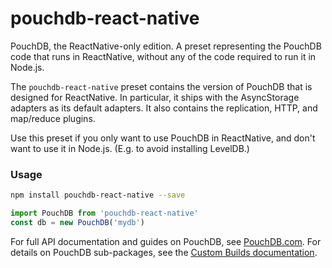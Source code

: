 pouchdb-react-native
======

PouchDB, the ReactNative-only edition. A preset representing the PouchDB code that runs in ReactNative, without any of the code required to run it in Node.js.

The `pouchdb-react-native` preset contains the version of PouchDB that is designed for ReactNative. In particular, it ships with the AsyncStorage adapters as its default adapters. It also contains the replication, HTTP, and map/reduce plugins.

Use this preset if you only want to use PouchDB in ReactNative,
and don't want to use it in Node.js. (E.g. to avoid installing LevelDB.)

### Usage

```bash
npm install pouchdb-react-native --save
```

```js
import PouchDB from 'pouchdb-react-native'
const db = new PouchDB('mydb')
```

For full API documentation and guides on PouchDB, see [PouchDB.com](http://pouchdb.com/). For details on PouchDB sub-packages, see the [Custom Builds documentation](http://pouchdb.com/custom.html).
